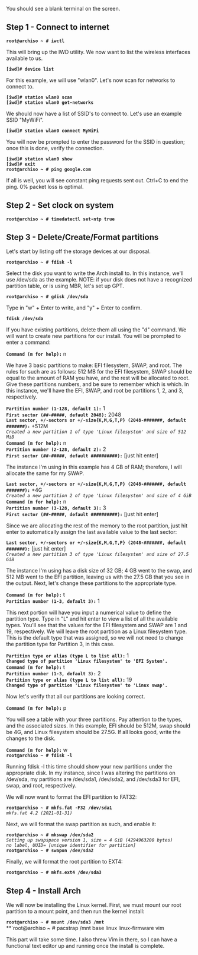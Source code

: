 You should see a blank terminal on the screen.

## Step 1 - Connect to internet

**`root@archiso ~ # iwctl`**  

This will bring up the IWD utility. We now want to list the wireless interfaces available to us.

**`[iwd]# device list`**  

For this example, we will use "wlan0". Let's now scan for networks to connect to.

**`[iwd]# station wlan0 scan`**  
**`[iwd]# station wlan0 get-networks`**

We should now have a list of SSID's to connect to. Let's use an example SSID "MyWiFi".

**`[iwd]# station wlan0 connect MyWiFi`**

You will now be prompted to enter the password for the SSID in question; once this is done, verify the connection. 

**`[iwd]# station wlan0 show`**  
**`[iwd]# exit`**  
**`root@archiso ~ # ping google.com`**  

If all is well, you will see constant ping requests sent out. Ctrl+C to end the ping. 0% packet loss is optimal. 


## Step 2 - Set clock on system

**`root@archiso ~ # timedatectl set-ntp true`**


## Step 3 - Delete/Create/Format partitions

Let's start by listing off the storage devices at our disposal. 

**`root@archiso ~ # fdisk -l`**  

Select the disk you want to write the Arch install to. In this instance, we'll use /dev/sda as the example. NOTE: if your disk does not have a recognized partition table, or is using MBR, let's set up GPT.

**`root@archiso ~ # gdisk /dev/sda`**  

Type in "w" + Enter to write, and "y" + Enter to confirm.

**`fdisk /dev/sda`**  

If you have existing partitions, delete them all using the "d" command. We will want to create new partitions for our install. You will be prompted to enter a command:

**`Command (m for help):`** n

We have 3 basic partitions to make: EFI filesystem, SWAP, and root. The rules for such are as follows: 512 MB for the EFI filesystem, SWAP should be equal to the amount of RAM you have, and the rest will be allocated to root. Give these partitions numbers, and be sure to remember which is which. In this instance, we'll have the EFI, SWAP, and root be partitions 1, 2, and 3, respectively. 

**`Partition number (1-128, default 1):`** 1  
**`First sector (##-#####, default 2048):`** 2048  
**`Last sector, +/-sectors or +/-size{K,M,G,T,P} (2048-#######, default #######):`** +512M  
*`Created a new partition 1 of type 'Linux filesystem' and size of 512 MiB`*  
**`Command (m for help):`** n  
**`Partition number (2-128, default 2):`** 2  
**`First sector (##-#####, default ##########):`** \[just hit enter]  

The instance I'm using in this example has 4 GB of RAM; therefore, I will allocate the same for my SWAP.

**`Last sector, +/-sectors or +/-size{K,M,G,T,P} (2048-#######, default #######):`** +4G  
*`Created a new partition 2 of type 'Linux filesystem' and size of 4 GiB`*  
**`Command (m for help):`** n  
**`Partition number (3-128, default 3):`** 3  
**`First sector (##-#####, default ##########):`** \[just hit enter]  

Since we are allocating the rest of the memory to the root partition, just hit enter to automatically assign the last available value to the last sector:

**`Last sector, +/-sectors or +/-size{K,M,G,T,P} (2048-#######, default #######):`** \[just hit enter]  
*`Created a new partition 3 of type 'Linux filesystem' and size of 27.5 GiB`*  

The instance I'm using has a disk size of 32 GB; 4 GB went to the swap, and 512 MB went to the EFI partition, leaving us with the 27.5 GB that you see in the output. Next, let's change these partitions to the appropriate type. 

**`Command (m for help):`** t  
**`Partition number (1-3, default 3):`** 1

This next portion will have you input a numerical value to define the partition type. Type in "L" and hit enter to view a list of all the available types. You'll see that the values for the EFI filesystem and SWAP are 1 and 19, respectively. We will leave the root partition as a Linux filesystem type. This is the default type that was assigned, so we will not need to change the partition type for Partition 3, in this case. 

**`Partition type or alias (type L to list all):`** 1  
**`Changed type of partition 'Linux filesystem' to 'EFI System'.`**  
**`Command (m for help):`** t  
**`Partition number (1-3, default 3):`** 2  
**`Partition type or alias (type L to list all):`** 19  
**`Changed type of partition 'Linux filesystem' to 'Linux swap'.`**  

Now let's verify that all our partitions are looking correct.

**`Command (m for help):`** p  

You will see a table with your three partitions. Pay attention to the types, and the associated sizes. In this example, EFI should be 512M, swap should be 4G, and Linux filesystem should be 27.5G. If all looks good, write the changes to the disk. 

**`Command (m for help):`** w  
**`root@archiso ~ # fdisk -l`**  

Running fdisk -l this time should show your new partitions under the appropriate disk. In my instance, since I was altering the partitions on /dev/sda, my partitions are /dev/sda1, /dev/sda2, and /dev/sda3 for EFI, swap, and root, respectively. 

We will now want to format the EFI partition to FAT32:

**`root@archiso ~ # mkfs.fat -F32 /dev/sda1`**  
*`mkfs.fat 4.2 (2021-01-31)`*

Next, we will format the swap partition as such, and enable it:

**`root@archiso ~ # mkswap /dev/sda2`**  
*`Setting up swapspace version 1, size = 4 GiB (4294963200 bytes)`*  
*`no label, UUID= [unique identifier for partition]`*  
**`root@archiso ~ # swapon /dev/sda2`**  

Finally, we will format the root partition to EXT4:

**`root@archiso ~ # mkfs.ext4 /dev/sda3`**  

## Step 4 - Install Arch

We will now be installing the Linux kernel. First, we must mount our root partition to a mount point, and then run the kernel install: 

**`root@archiso ~ # mount /dev/sda3 /mnt`**  
**`root@archiso ~ # pacstrap /mnt base linux linux-firmware vim

This part will take some time. I also threw Vim in there, so I can have a functional text editor up and running once the install is complete. 

